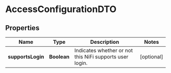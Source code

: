 # AccessConfigurationDTO

## Properties
Name | Type | Description | Notes
------------ | ------------- | ------------- | -------------
**supportsLogin** | **Boolean** | Indicates whether or not this NiFi supports user login. |  [optional]
